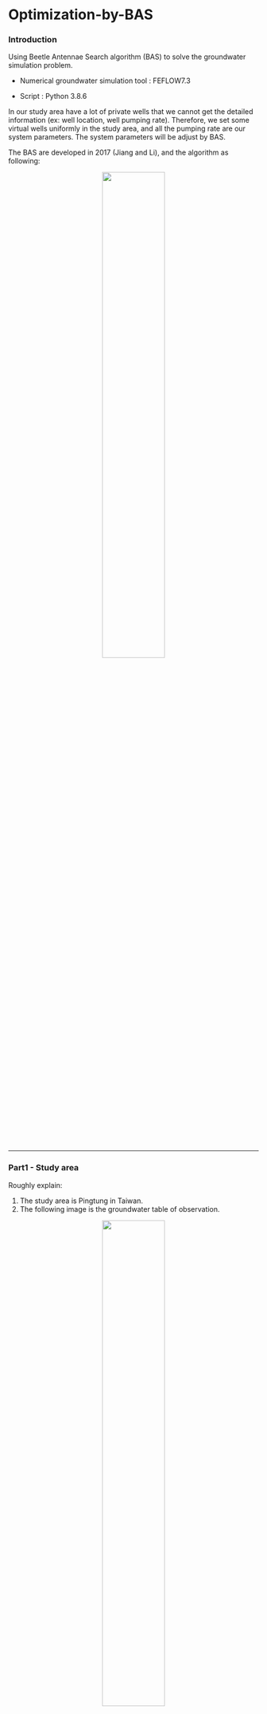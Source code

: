 # Optimization-by-BAS
### Introduction
Using Beetle Antennae Search algorithm (BAS) to solve the groundwater simulation problem.

* Numerical groundwater simulation tool : FEFLOW7.3

* Script : Python 3.8.6

In our study area have a lot of private wells that we cannot get the detailed information (ex: well location, well pumping rate). Therefore, we set some virtual wells uniformly in the study area, and all the pumping rate are our system parameters. The system parameters will be adjust by BAS.

The BAS are developed in 2017 (Jiang and Li), and the algorithm as following:

<p align="center">
<img src="https://user-images.githubusercontent.com/63782903/159463464-716ea7a1-7af6-491e-aebd-db98ea735cd2.png" width=50%/>
</p>

---
### Part1 - Study area

Roughly explain:
1. The study area is Pingtung in Taiwan.
2. The following image is the groundwater table of observation.

<p align="center">
<img src="https://user-images.githubusercontent.com/63782903/159640237-e52cecde-67de-4818-94fc-4c3c03219a4f.png" width=50%/>
</p>

---
### Part2 - Groundwater Simulation

Roughly explain:
1. We use the **FEFLOW7.3** to build our flow model.
2. Setting the boundary condition. (ex: Dirichlet, Neumann...)
3. Setting the hydraulic conductivity and inflow of study area.

---
### Part3 - Result

As we can see, the result is not good without well setting.
(gray line : observation ; color line : simulation result)

And compare to the observation data, the 
> **absolute erro**r is 6.87

> **root mean square** is 7.83

> **standard deviation** is 8.

<p align="center">
<img src="https://user-images.githubusercontent.com/63782903/159640520-910c0a10-67a5-45de-b03b-93d0be45e868.png" width=200px/>
</p>

---
### Part4 - Optimization

We set well in the study area uniformly, and then use BAS.

> **absolute erro**r is 0.988

> **root mean square** is 1.3

> **standard deviation** is 1.3.

<p align="center">
<img src="https://user-images.githubusercontent.com/63782903/159641259-042c74c8-3028-4253-a7b8-249b46966bc5.png" width=50%/>
</p>

